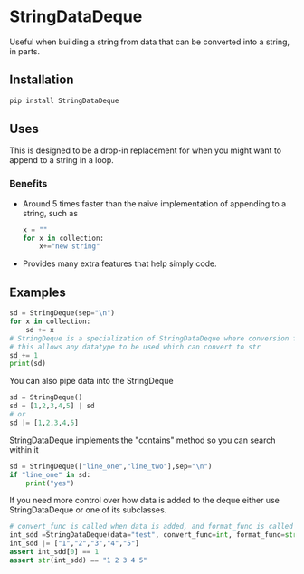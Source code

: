 # StringDataDeque

Useful when building a string from data that can be converted into a string, in parts.

## Installation

```bash
pip install StringDataDeque
```

## Uses

This is designed to be a drop-in replacement for when you might want to append to a string in a loop.

### Benefits
* Around 5 times faster than the naive implementation of appending to a string, such as
    ```python
    x = ""
    for x in collection:
        x+="new string"
    ```
* Provides many extra features that help simply code.

## Examples
```python
sd = StringDeque(sep="\n")
for x in collection:
    sd += x
# StringDeque is a specialization of StringDataDeque where conversion func is "str"
# this allows any datatype to be used which can convert to str
sd += 1
print(sd)
```

You can also pipe data into the StringDeque
```python
sd = StringDeque()
sd = [1,2,3,4,5] | sd
# or
sd |= [1,2,3,4,5]
```

StringDataDeque implements the "contains" method so you can search within it
```python
sd = StringDeque(["line_one","line_two"],sep="\n")
if "line_one" in sd:
    print("yes")
```

If you need more control over how data is added to the deque either use StringDataDeque or one of its subclasses.
```python
# convert_func is called when data is added, and format_func is called when data is printed.
int_sdd =StringDataDeque(data="test", convert_func=int, format_func=str,sep=" ")
int_sdd |= ["1","2","3","4","5"]
assert int_sdd[0] == 1
assert str(int_sdd) == "1 2 3 4 5"
```
